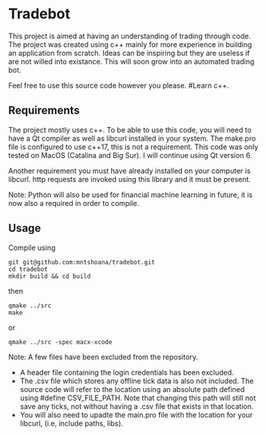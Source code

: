 # Tradebot
This project is aimed at having an understanding of trading through code. The project was created using c++ mainly for more experience in building an application from scratch. Ideas can be inspiring but they are useless if are not willed into existance. This will soon grow into an automated trading bot.

Feel free to use this source code however you please. #Learn c++.

## Requirements
The project mostly uses c++. To be able to use this code, you will need to have a Qt compiler as well as libcurl installed in your system. The make.pro file is configured to use c++17, this is not a requirement. This code was only tested on MacOS (Catalina and Big Sur). I will continue using Qt version 6. 

Another requirement you must have already installed on your computer is libcurl. http requests are invoked using this library and it must be present. 

Note: Python will also be used for financial machine learning in future, it is now also a required in order to compile.

## Usage
Compile using

````
git git@github.com:mntshoana/tradebot.git 
cd tradebot
mkdir build && cd build
````
then
````
qmake ../src
make
````
or
````
qmake ../src -spec macx-xcode
````

Note: A few files have been excluded from the repository.
 - A header file containing the login credentials has been excluded.
 - The .csv file which stores any offline tick data is also not included. The source code will refer to the location using an absolute path defined using #define CSV_FILE_PATH. Note that changing this path will still not save any ticks, not without having a .csv file that exists in that location.
 - You will also need to upadte the main.pro file with the location for your libcurl, (i.e, include paths, libs).
